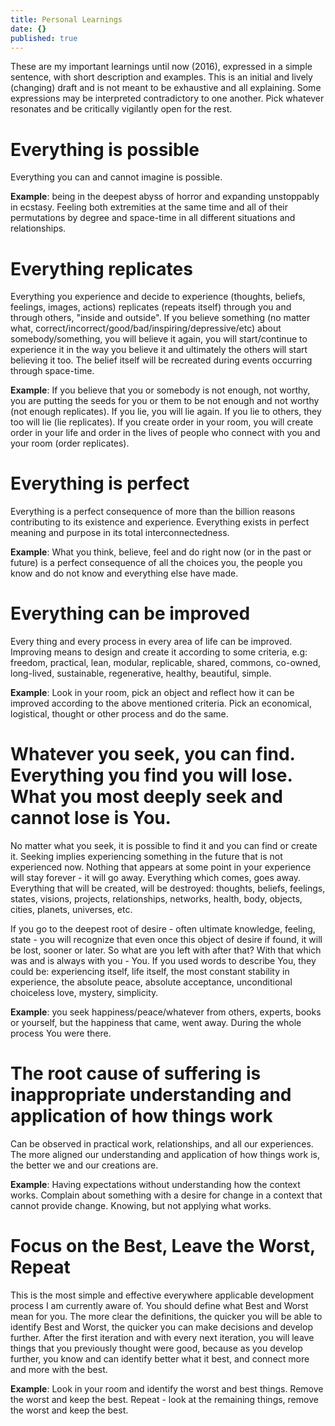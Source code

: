 ```yaml
---
title: Personal Learnings
date: {}
published: true
---
```


These are my important learnings until now (2016), expressed in a simple sentence, with short description and examples. This is an initial and lively (changing) draft and is not meant to be exhaustive and all explaining. Some expressions may be interpreted contradictory to one another. Pick whatever resonates and be critically vigilantly open for the rest.

# Everything is possible
Everything you can and cannot imagine is possible.

__Example__: being in the deepest abyss of horror and expanding unstoppably in ecstasy. Feeling both extremities at the same time and all of their permutations by degree and space-time in all different situations and relationships.

# Everything replicates
Everything you experience and decide to experience (thoughts, beliefs, feelings, images, actions) replicates (repeats itself) through you and through others, "inside and outside". If you believe something (no matter what, correct/incorrect/good/bad/inspiring/depressive/etc) about somebody/something, you will believe it again, you will start/continue to experience it in the way you believe it and ultimately the others will start believing it too. The belief itself will be recreated during events occurring through space-time.

__Example__: If you believe that you or somebody is not enough, not worthy, you are putting the seeds for you or them to be not enough and not worthy (not enough replicates). If you lie, you will lie again. If you lie to others, they too will lie (lie replicates). If you create order in your room, you will create order in your life and order in the lives of people who connect with you and your room (order replicates).

# Everything is perfect
Everything is a perfect consequence of more than the billion reasons contributing to its existence and experience. Everything exists in perfect meaning and purpose in its total interconnectedness.

__Example__: What you think, believe, feel and do right now (or in the past or future) is a perfect consequence of all the choices you, the people you know and do not know and everything else have made.

# Everything can be improved
Every thing and every process in every area of life can be improved. Improving means to design and create it according to some criteria, e.g: freedom, practical, lean, modular, replicable, shared, commons, co-owned, long-lived, sustainable, regenerative, healthy, beautiful, simple.

__Example__: Look in your room, pick an object and reflect how it can be improved according to the above mentioned criteria. Pick an economical, logistical, thought or other process and do the same.

# Whatever you seek, you can find. Everything you find you will lose. What you most deeply seek and cannot lose is You.
No matter what you seek, it is possible to find it and you can find or create it. Seeking implies experiencing something in the future that is not experienced now. Nothing that appears at some point in your experience will stay forever - it will go away. Everything which comes, goes away. Everything that will be created, will be destroyed: thoughts, beliefs, feelings, states, visions, projects, relationships, networks, health, body, objects, cities, planets, universes, etc.

If you go to the deepest root of desire - often ultimate knowledge, feeling, state - you will recognize that even once this object of desire if found, it will be lost, sooner or later. So what are you left with after that? With that which was and is always with you - You. If you used words to describe You, they could be: experiencing itself, life itself, the most constant stability in experience, the absolute peace, absolute acceptance, unconditional choiceless love, mystery, simplicity.

__Example__: you seek happiness/peace/whatever from others, experts, books or yourself, but the happiness that came, went away. During the whole process You were there.

# The root cause of suffering is inappropriate understanding and application of how things work
Can be observed in practical work, relationships, and all our experiences. The more aligned our understanding and application of how things work is, the better we and our creations are.

__Example__: Having expectations without understanding how the context works. Complain about something with a desire for change in a context that cannot provide change. Knowing, but not applying what works.

# Focus on the Best, Leave the Worst, Repeat
This is the most simple and effective everywhere applicable development process I am currently aware of. You should define what Best and Worst mean for you. The more clear the definitions, the quicker you will be able to identify Best and Worst, the quicker you can make decisions and develop further. After the first iteration and with every next iteration, you will leave things that you previously thought were good, because as you develop further, you know and can identify better what it best, and connect more and more with the best.

__Example__: Look in your room and identify the worst and best things. Remove the worst and keep the best. Repeat - look at the remaining things, remove the worst and keep the best.
